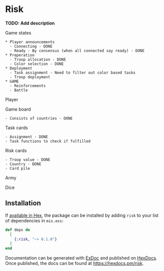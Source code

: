 # Risk

**TODO: Add description**

Game states

    * Player announcements
      - Connecting - DONE
      - Ready - By consensus (when all connected say ready) - DONE
    * Preperation
      - Troop allocation - DONE
      - Color selection - DONE
    * Deployment
      - Task assignment - Need to filter out color based tasks
      - Troop deployment
    * GAME
      - Reinforcements
      - Battle

Player
      
Game board

    - Consists of countries - DONE
    
Task cards

    - Assignment - DONE
    - Task functions to check if fulfilled

Risk cards
    
    - Troop value - DONE
    - Country - DONE
    - Card pile
    
Army
    
Dice
    

## Installation

If [available in Hex](https://hex.pm/docs/publish), the package can be installed
by adding `risk` to your list of dependencies in `mix.exs`:

```elixir
def deps do
  [
    {:risk, "~> 0.1.0"}
  ]
end
```

Documentation can be generated with [ExDoc](https://github.com/elixir-lang/ex_doc)
and published on [HexDocs](https://hexdocs.pm). Once published, the docs can
be found at <https://hexdocs.pm/risk>.

